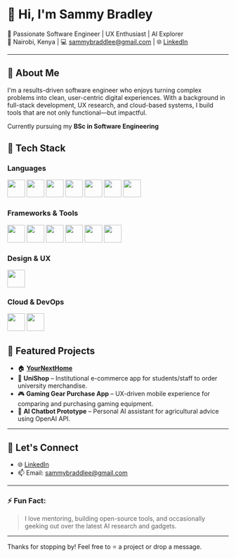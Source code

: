 # 👋 Hi, I'm Sammy Bradley

🚀 Passionate Software Engineer | UX Enthusiast | AI Explorer  
📍 Nairobi, Kenya | 💻 sammybraddlee@gmail.com | 🌐 [LinkedIn](https://www.linkedin.com/in/bradley-sammy)

---

## 🧠 About Me

I'm a results-driven software engineer who enjoys turning complex problems into clean, user-centric digital experiences. With a background in full-stack development, UX research, and cloud-based systems, I build tools that are not only functional—but impactful.

Currently pursuing my **BSc in Software Engineering**

## 🚀 Tech Stack

### Languages  
<p>
  <img src="https://cdn.jsdelivr.net/gh/devicons/devicon/icons/javascript/javascript-original.svg" width="40"/>
  <img src="https://cdn.jsdelivr.net/gh/devicons/devicon/icons/python/python-original.svg" width="40"/>
  <img src="https://cdn.jsdelivr.net/gh/devicons/devicon/icons/java/java-original.svg" width="40"/>
  <img src="https://cdn.jsdelivr.net/gh/devicons/devicon/icons/c/c-original.svg" width="40"/>
  <img src="https://cdn.jsdelivr.net/gh/devicons/devicon/icons/php/php-original.svg" width="40"/>
  <img src="https://cdn.jsdelivr.net/gh/devicons/devicon/icons/elixir/elixir-original.svg" width="40"/>
  <img src="https://cdn.jsdelivr.net/gh/devicons/devicon/icons/dart/dart-original.svg" width="40"/>
</p>

### Frameworks & Tools  
<p>
  <img src="https://cdn.jsdelivr.net/gh/devicons/devicon/icons/react/react-original.svg" width="40"/>
  <img src="https://cdn.jsdelivr.net/gh/devicons/devicon/icons/angularjs/angularjs-original.svg" width="40"/>
  <img src="https://cdn.jsdelivr.net/gh/devicons/devicon/icons/flutter/flutter-original.svg" width="40"/>
  <img src="https://cdn.jsdelivr.net/gh/devicons/devicon/icons/firebase/firebase-plain.svg" width="40"/>
  <img src="https://cdn.jsdelivr.net/gh/devicons/devicon/icons/git/git-original.svg" width="40"/>
  <img src="https://cdn.jsdelivr.net/gh/devicons/devicon/icons/github/github-original.svg" width="40"/>
</p>

### Design & UX  
<p>
  <img src="https://cdn.jsdelivr.net/gh/devicons/devicon/icons/figma/figma-original.svg" width="40"/>
</p>

### Cloud & DevOps  
<p>
  <img src="https://cdn.jsdelivr.net/gh/devicons/devicon/icons/azure/azure-original.svg" width="40"/>
  <img src="https://cdn.jsdelivr.net/gh/devicons/devicon/icons/docker/docker-original.svg" width="40"/>
</p>

## 💼 Featured Projects

- 🏠 **[YourNextHome](https://yournexthome.co.ke)** 
- 🛒 **UniShop** – Institutional e-commerce app for students/staff to order university merchandise.
- 🎮 **Gaming Gear Purchase App** – UX-driven mobile experience for comparing and purchasing gaming equipment.
- 🤖 **AI Chatbot Prototype** – Personal AI assistant for agricultural advice using OpenAI API.

---

## 🤝 Let's Connect

- 🌐 [LinkedIn](https://www.linkedin.com/in/bradley-sammy)   
- 📫 Email: sammybraddlee@gmail.com

---

### ⚡ Fun Fact:
> I love mentoring, building open-source tools, and occasionally geeking out over the latest AI research and gadgets.

---

Thanks for stopping by! Feel free to ⭐️ a project or drop a message.

